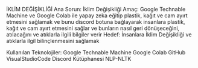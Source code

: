 İKLİM DEĞİŞİKLİĞİ
Ana Sorun: İklim Değişikliği
Amaç: Google Technable Machine ve Google Colab ile yapay zeka eğitip plastik, kağıt ve cam ayırt etmesini sağlamak ve bunu discord botuna bağlayarak insanlara plastik, kağıt ve cam ayırt etmesini sağlar ve bunların nasıl geri dönüşeceğini, atılacağını ve atıklarla ilgili bilgiler verir
Hedef: İnsanlara İklim Değişikliği ve atıklarla ilgil bilinçlenmesini sağlamak


Kullanılan Teknolojiler:
Google Technable Machine
Google Colab
GitHub
VisualStudioCode
Discord Kütüphanesi
NLP-NLTK

